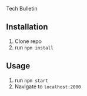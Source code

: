 Tech Bulletin

## Installation

1. Clone repo
2. run `npm install`

## Usage

1. run `npm start`
2. Navigate to `localhost:2000`
